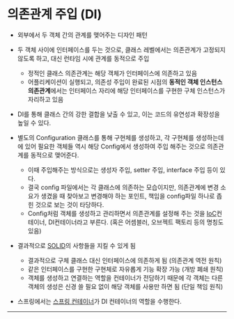 # 의존관계 주입 (DI)

- 외부에서 두 객체 간의 관계를 맺어주는 디자인 패턴
- 두 객체 사이에 인터페이스를 두는 것으로, 클래스 레벨에서는 의존관계가 고정되지 않도록 하고, 대신 런타임 시에 관계를 동적으로 주입
	- 정적인 클래스 의존관계는 해당 객체가 인터페이스에 의존하고 있음
	- 어플리케이션이 실행되고, 의존성 주입이 완료된 시점의 **동적인 객체 인스턴스 의존관계**에서는 인터페이스 자리에 해당 인터페이스를 구현한 구체 인스턴스가 자리하고 있음
- DI를 통해 클래스 간의 강한 결합을 낮출 수 있고, 이는 코드의 유연성과 확장성을 높일 수 있다.
- 별도의 Configuration 클래스를 통해 구현체를 생성하고, 각 구현체를 생성하는데에 있어 필요한 객체들 역시 해당 Config에서 생성하여 주입 해주는 것으로 의존관계를 동적으로 맺어준다.
	- 이때 주입해주는 방식으로는 생성자 주입, setter 주입, interface 주입 등이 있다.
	- 결국 config 파일에서는 각 클래스에 의존하는 모습이지만, 의존관계에 변경 소요가 생겼을 때 찾아보고 변경해야 하는 포인트, 책임을 config파일 하나로 좁힌 것으로 보는 것이 타당하다.
	- Config처럼 객체를 생성하고 관리하면서 의존관계를 설정해 주는 것을 [IoC](../CS/제어의%20역전.md)컨테이너, DI컨테이너라고 부른다. (혹은 어셈블러, 오브젝트 팩토리 등의 명칭도 있음)

- 결과적으로 [SOLID](../JAVA/SOLID.md)의 사항들을 지킬 수 있게 됨
	- 결과적으로 구체 클래스 대신 인터페이스에 의존하게 됨 (의존관계 역전 원칙) 
	- 같은 인터페이스를 구현한 구현체로 자유롭게 기능 확장 가능 (개방 폐쇄 원칙)
	- 객체를 생성하고 연결하는 역할을 컨테이너가 전담하기 때문에 각 객체는 다른 객체의 생성은 신경 쓸 필요 없이 해당 객체를 사용만 하면 됨 (단일 책임 원칙)

- 스프링에서는 [스프링 컨테이너](스프링%20컨테이너.md)가 DI 컨테이너의 역할을 수행한다.






---
